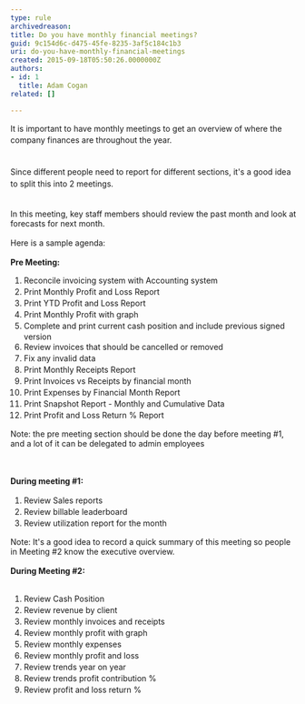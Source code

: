 ```yaml
---
type: rule
archivedreason: 
title: Do you have monthly financial meetings?
guid: 9c154d6c-d475-45fe-8235-3af5c184c1b3
uri: do-you-have-monthly-financial-meetings
created: 2015-09-18T05:50:26.0000000Z
authors:
- id: 1
  title: Adam Cogan
related: []

---
```



<span style="line-height&#58;20.8px;">​It is important to have monthly meetings​ to get an overview of where the company finances are throughout the year.</span><div><span style="line-height&#58;20.8px;"><br></span></div><div><span style="line-height&#58;20.8px;">Since different people need to report for different sections, it's a good idea to split this into 2 meetings.</span></div>
<br><excerpt class='endintro'></excerpt><br>
In this&#160;meeting, key staff members should review the past month and look at forecasts for next month.&#160;​<div><br></div><div>Here is a sample agenda&#58;</div><div><br></div><div><strong>Pre Meeting&#58;</strong></div><div><ol><li><span style="line-height&#58;20px;">​Reconcile invoicing system with Accounting system</span><br></li><li><span style="line-height&#58;20px;">Print Monthly Profit and Loss Report</span><br></li><li><span style="line-height&#58;20px;">Print YTD Profit and Loss Report</span><br></li><li><span style="line-height&#58;20px;">Print Monthly Profit with graph</span><br></li><li><span style="line-height&#58;20px;">Complete and print current cash position and include previous signed version</span><br></li><li><span style="line-height&#58;20px;">Review invoices that should be cancelled or removed</span><br></li><li><span style="line-height&#58;20px;">Fix any invalid&#160;data</span><br></li><li><span style="line-height&#58;20px;">Print Monthly Receipts Report</span><br></li><li><span style="line-height&#58;20px;">Print Invoices vs Receipts by financial month</span><br></li><li><span style="line-height&#58;20px;">Print Expenses by Financial Month Report</span><br></li><li><span style="line-height&#58;20px;">Print Snapshot Report - Monthly and Cumulative Data</span><br></li><li><span style="line-height&#58;20px;">Print Profit and Loss Return % Report</span></li></ol><p>Note&#58; the pre meeting section should be done the day before meeting #1, and a lot of it can be delegated to admin employees<br></p><p><span style="line-height&#58;20px;"><br></span></p><p><span style="line-height&#58;20px;"><strong>During meeting #1&#58;</strong></span></p><ol><li><span style="line-height&#58;20px;">Review </span><span style="line-height&#58;20px;">Sales&#160;</span><span style="line-height&#58;20px;">reports</span><br></li><li><span style="line-height&#58;20px;">Review billable leaderboard</span></li><li><span style="line-height&#58;20px;">Review utilization report for the month</span></li></ol><div>Note&#58; It's a good idea to record a quick summary of​ this meeting so people in Meeting #2 know the executive overview.<br></div><div><br></div><div><strong>During Meeting #2&#58;</strong><br></div><div><br></div><ol><li><span style="line-height&#58;20px;">Review Cash Position</span><br></li><li><span style="line-height&#58;20px;">Review revenue by client</span></li><li><span style="line-height&#58;20px;">Review monthly invoices and receipts</span></li><li><span style="line-height&#58;20px;">Review monthly profit with graph</span></li><li><span style="line-height&#58;20px;">Review monthly expenses</span></li><li><span style="line-height&#58;20px;">Review monthly profit and loss</span></li><li><span style="line-height&#58;20px;">Review trends year on year</span></li><li><span style="line-height&#58;20px;">Review trends profit contribution %</span></li><li><span style="line-height&#58;20px;">Review profit and loss return %​</span></li></ol></div>


